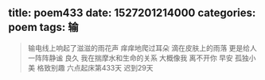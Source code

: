 title: poem433
date: 1527201214000
categories: poem
tags: 输
---
> 输电线上响起了滋滋的雨花声
痒痒地爬过耳朵
滴在皮肤上的雨落
更是给人一阵阵静谧
良久
我在揣摩水和生命的关系
大概像我
离不开你
早安
孤独小美
格致别趣
六点起床第433天 迟到29天